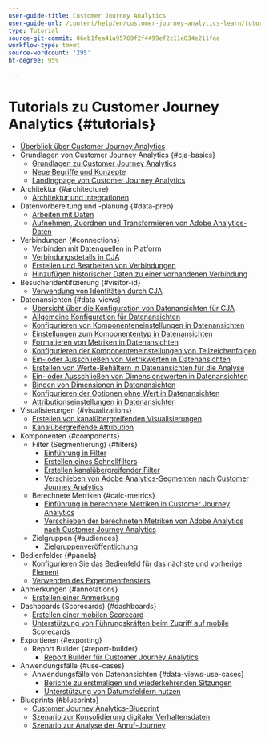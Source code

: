 ```yaml
---
user-guide-title: Customer Journey Analytics
user-guide-url: /content/help/en/customer-journey-analytics-learn/tutorials/overview.html
type: Tutorial
source-git-commit: 06eb1fea41a95769f2f4499ef2c11e834e211faa
workflow-type: tm+mt
source-wordcount: '295'
ht-degree: 95%

---
```



# Tutorials zu Customer Journey Analytics {#tutorials}

+ [Überblick über Customer Journey Analytics](overview.md)
+ Grundlagen von Customer Journey Analytics {#cja-basics}
   + [Grundlagen zu Customer Journey Analytics](cja-basics/understanding-customer-journey-analytics.md)
   + [Neue Begriffe und Konzepte](cja-basics/new-terms-and-concepts-in-cja.md)
   + [Landingpage von Customer Journey Analytics](cja-basics/customer-journey-analytics-landing-page.md)
+ Architektur  {#architecture}
   + [Architektur und Integrationen](architecture/architecture-and-integrations-of-cja.md)
+ Datenvorbereitung und -planung {#data-prep}
   + [Arbeiten mit Daten](data-prep/working-with-data-in-cja.md)
   + [Aufnehmen, Zuordnen und Transformieren von Adobe Analytics-Daten](data-prep/ingest-map-and-transform-adobe-analytics-data.md)
+ Verbindungen {#connections}
   + [Verbinden mit Datenquellen in Platform](connections/connecting-customer-journey-analytics-to-data-sources-in-platform.md)
   + [Verbindungsdetails in CJA](connections/connections-details-experience-in-cja.md)
   + [Erstellen und Bearbeiten von Verbindungen](connections/cja-connections-creation-and-edit-experience.md)
   + [Hinzufügen historischer Daten zu einer vorhandenen Verbindung](connections/add-past-data-to-an-existing-connection-in-cja.md)
+ Besucheridentifizierung {#visitor-id}
   + [Verwendung von Identitäten durch CJA](visitor-id/understanding-how-customer-journey-analytics-uses-identity.md)
+ Datenansichten {#data-views}
   + [Übersicht über die Konfiguration von Datenansichten für CJA](data-views/overview-of-configuring-data-views-for-cja.md)
   + [Allgemeine Konfiguration für Datenansichten](data-views/basic-configuration-for-data-views.md)
   + [Konfigurieren von Komponenteneinstellungen in Datenansichten](data-views/configuring-component-settings-in-data-views.md)
   + [Einstellungen zum Komponententyp in Datenansichten](data-views/component-type-settings-in-data-views.md)
   + [Formatieren von Metriken in Datenansichten](data-views/formatting-metrics-in-data-views.md)
   + [Konfigurieren der Komponenteneinstellungen von Teilzeichenfolgen](data-views/configure-substring-component-settings.md)
   + [Ein- oder Ausschließen von Metrikwerten in Datenansichten](data-views/include-or-exclude-metric-values-in-data-views.md)
   + [Erstellen von Werte-Behältern in Datenansichten für die Analyse](data-views/creating-value-buckets-in-data-views-for-analysis.md)
   + [Ein- oder Ausschließen von Dimensionswerten in Datenansichten](data-views/include-or-exclude-dimension-values-in-data-views.md)
   + [Binden von Dimensionen in Datenansichten](data-views/binding-dimensions-in-data-views.md)
   + [Konfigurieren der Optionen ohne Wert in Datenansichten](data-views/configure-no-value-options-in-data-views.md)
   + [Attributionseinstellungen in Datenansichten](data-views/attribution-settings-in-data-views.md)
+ Visualisierungen {#visualizations}
   + [Erstellen von kanalübergreifenden Visualisierungen](visualizations/creating-cross-channel-visualizations-in-customer-journey-analytics.md)
   + [Kanalübergreifende Attribution](visualizations/cross-channel-attribution-in-customer-journey-analytics.md)
+ Komponenten {#components}
   + Filter (Segmentierung) {#filters}
      + [Einführung in Filter](components/filters/introduction-to-filters-in-cja.md)
      + [Erstellen eines Schnellfilters](components/filters/create-a-quick-filter.md)
      + [Erstellen kanalübergreifender Filter](components/filters/creating-cross-channel-filters-in-customer-journey-analytics.md)
      + [Verschieben von Adobe Analytics-Segmenten nach Customer Journey Analytics](components/filters/moving-adobe-analytics-segments-to-customer-journey-analytics.md)
   + Berechnete Metriken {#calc-metrics}
      + [Einführung in berechnete Metriken in Customer Journey Analytics](components/calc-metrics/introduction-to-calculated-metrics-in-customer-journey-analytics.md)
      + [Verschieben der berechneten Metriken von Adobe Analytics nach Customer Journey Analytics](components/calc-metrics/moving-your-calculated-metrics-from-adobe-analytics-to-customer-journey-analytics.md)
   + Zielgruppen {#audiences}
      + [Zielgruppenveröffentlichung](components/audiences/audience-publishing-for-cja.md)
+ Bedienfelder {#panels}
   + [Konfigurieren Sie das Bedienfeld für das nächste und vorherige Element](panels/configure-next-previous-item-panel.md)
   + [Verwenden des Experimentfensters](panels/use-the-experimentation-panel.md)
+ Anmerkungen {#annotations}
   + [Erstellen einer Anmerkung](components/create-an-annotation.md)
+ Dashboards (Scorecards) {#dashboards}
   + [Erstellen einer mobilen Scorecard](dashboards/create-a-mobile-scorecard.md)
   + [Unterstützung von Führungskräften beim Zugriff auf mobile Scorecards](dashboards/assist-executives-to-access-mobile-scorecards.md)
+ Exportieren {#exporting}
   + Report Builder {#report-builder}
      + [Report Builder für Customer Journey Analytics](exporting/report-builder/report-builder-for-customer-journey-analytics.md)
+ Anwendungsfälle {#use-cases}
   + Anwendungsfälle von Datenansichten {#data-views-use-cases}
      + [Berichte zu erstmaligen und wiederkehrenden Sitzungen](use-cases/data-views-use-cases/first-time-and-returning-sessions.md)
      + [Unterstützung von Datumsfeldern nutzen](use-cases/data-views-use-cases/leverage-date-field-support.md)
+ Blueprints {#blueprints}
   + [Customer Journey Analytics-Blueprint](https://experienceleague.adobe.com/docs/blueprints-learn/architecture/customer-journey-analytics/overview.html?lang=de)
   + [Szenario zur Konsolidierung digitaler Verhaltensdaten](https://experienceleague.adobe.com/docs/blueprints-learn/architecture/customer-journey-analytics/digital-behavioral-data-consolidation.html?lang=de)
   + [Szenario zur Analyse der Anruf-Journey](https://experienceleague.adobe.com/docs/blueprints-learn/architecture/customer-journey-analytics/call-deflect.html?lang=de#customer-journey-analytics)
